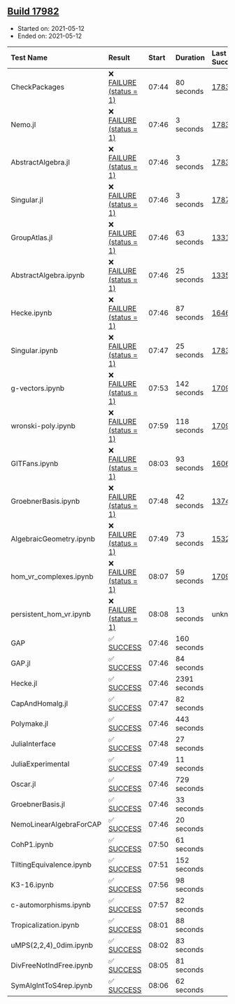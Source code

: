 ## [Build 17982](https://oscarci.mathematik.uni-kl.de/job/oscar/17982/)

* Started on: 2021-05-12
* Ended on: 2021-05-12

| Test Name    | Result | Start | Duration | Last Success | First Failure |
|:-------------|:-------|:------|:---------|:-------------|:--------------|
| CheckPackages | ❌ [FAILURE (status = 1)](https://oscarci.mathematik.uni-kl.de/job/oscar/17982/artifact/logs/build-17982/CheckPackages.log) | 07:44 | 80 seconds | [17832](https://oscarci.mathematik.uni-kl.de/job/oscar/17832/) | [17833](https://oscarci.mathematik.uni-kl.de/job/oscar/17833/) |
| Nemo.jl | ❌ [FAILURE (status = 1)](https://oscarci.mathematik.uni-kl.de/job/oscar/17982/artifact/logs/build-17982/Nemo.jl.log) | 07:46 | 3 seconds | [17835](https://oscarci.mathematik.uni-kl.de/job/oscar/17835/) | [17836](https://oscarci.mathematik.uni-kl.de/job/oscar/17836/) |
| AbstractAlgebra.jl | ❌ [FAILURE (status = 1)](https://oscarci.mathematik.uni-kl.de/job/oscar/17982/artifact/logs/build-17982/AbstractAlgebra.jl.log) | 07:46 | 3 seconds | [17831](https://oscarci.mathematik.uni-kl.de/job/oscar/17831/) | [17832](https://oscarci.mathematik.uni-kl.de/job/oscar/17832/) |
| Singular.jl | ❌ [FAILURE (status = 1)](https://oscarci.mathematik.uni-kl.de/job/oscar/17982/artifact/logs/build-17982/Singular.jl.log) | 07:46 | 3 seconds | [17871](https://oscarci.mathematik.uni-kl.de/job/oscar/17871/) | [17872](https://oscarci.mathematik.uni-kl.de/job/oscar/17872/) |
| GroupAtlas.jl | ❌ [FAILURE (status = 1)](https://oscarci.mathematik.uni-kl.de/job/oscar/17982/artifact/logs/build-17982/GroupAtlas.jl.log) | 07:46 | 63 seconds | [13311](https://oscarci.mathematik.uni-kl.de/job/oscar/13311/) | [13312](https://oscarci.mathematik.uni-kl.de/job/oscar/13312/) |
| AbstractAlgebra.ipynb | ❌ [FAILURE (status = 1)](https://oscarci.mathematik.uni-kl.de/job/oscar/17982/artifact/logs/build-17982/AbstractAlgebra.ipynb.log) | 07:46 | 25 seconds | [13355](https://oscarci.mathematik.uni-kl.de/job/oscar/13355/) | [13356](https://oscarci.mathematik.uni-kl.de/job/oscar/13356/) |
| Hecke.ipynb | ❌ [FAILURE (status = 1)](https://oscarci.mathematik.uni-kl.de/job/oscar/17982/artifact/logs/build-17982/Hecke.ipynb.log) | 07:46 | 87 seconds | [16463](https://oscarci.mathematik.uni-kl.de/job/oscar/16463/) | [16464](https://oscarci.mathematik.uni-kl.de/job/oscar/16464/) |
| Singular.ipynb | ❌ [FAILURE (status = 1)](https://oscarci.mathematik.uni-kl.de/job/oscar/17982/artifact/logs/build-17982/Singular.ipynb.log) | 07:47 | 25 seconds | [17835](https://oscarci.mathematik.uni-kl.de/job/oscar/17835/) | [17836](https://oscarci.mathematik.uni-kl.de/job/oscar/17836/) |
| g-vectors.ipynb | ❌ [FAILURE (status = 1)](https://oscarci.mathematik.uni-kl.de/job/oscar/17982/artifact/logs/build-17982/g-vectors.ipynb.log) | 07:53 | 142 seconds | [17099](https://oscarci.mathematik.uni-kl.de/job/oscar/17099/) | [17100](https://oscarci.mathematik.uni-kl.de/job/oscar/17100/) |
| wronski-poly.ipynb | ❌ [FAILURE (status = 1)](https://oscarci.mathematik.uni-kl.de/job/oscar/17982/artifact/logs/build-17982/wronski-poly.ipynb.log) | 07:59 | 118 seconds | [17098](https://oscarci.mathematik.uni-kl.de/job/oscar/17098/) | [17099](https://oscarci.mathematik.uni-kl.de/job/oscar/17099/) |
| GITFans.ipynb | ❌ [FAILURE (status = 1)](https://oscarci.mathematik.uni-kl.de/job/oscar/17982/artifact/logs/build-17982/GITFans.ipynb.log) | 08:03 | 93 seconds | [16068](https://oscarci.mathematik.uni-kl.de/job/oscar/16068/) | [16069](https://oscarci.mathematik.uni-kl.de/job/oscar/16069/) |
| GroebnerBasis.ipynb | ❌ [FAILURE (status = 1)](https://oscarci.mathematik.uni-kl.de/job/oscar/17982/artifact/logs/build-17982/GroebnerBasis.ipynb.log) | 07:48 | 42 seconds | [13748](https://oscarci.mathematik.uni-kl.de/job/oscar/13748/) | [13749](https://oscarci.mathematik.uni-kl.de/job/oscar/13749/) |
| AlgebraicGeometry.ipynb | ❌ [FAILURE (status = 1)](https://oscarci.mathematik.uni-kl.de/job/oscar/17982/artifact/logs/build-17982/AlgebraicGeometry.ipynb.log) | 07:49 | 73 seconds | [15322](https://oscarci.mathematik.uni-kl.de/job/oscar/15322/) | [15323](https://oscarci.mathematik.uni-kl.de/job/oscar/15323/) |
| hom_vr_complexes.ipynb | ❌ [FAILURE (status = 1)](https://oscarci.mathematik.uni-kl.de/job/oscar/17982/artifact/logs/build-17982/hom_vr_complexes.ipynb.log) | 08:07 | 59 seconds | [17099](https://oscarci.mathematik.uni-kl.de/job/oscar/17099/) | [17100](https://oscarci.mathematik.uni-kl.de/job/oscar/17100/) |
| persistent_hom_vr.ipynb | ❌ [FAILURE (status = 1)](https://oscarci.mathematik.uni-kl.de/job/oscar/17982/artifact/logs/build-17982/persistent_hom_vr.ipynb.log) | 08:08 | 13 seconds | unknown | unknown |
| GAP | ✅ [SUCCESS](https://oscarci.mathematik.uni-kl.de/job/oscar/17982/artifact/logs/build-17982/GAP.log) | 07:46 | 160 seconds |  |  |
| GAP.jl | ✅ [SUCCESS](https://oscarci.mathematik.uni-kl.de/job/oscar/17982/artifact/logs/build-17982/GAP.jl.log) | 07:46 | 84 seconds |  |  |
| Hecke.jl | ✅ [SUCCESS](https://oscarci.mathematik.uni-kl.de/job/oscar/17982/artifact/logs/build-17982/Hecke.jl.log) | 07:46 | 2391 seconds |  |  |
| CapAndHomalg.jl | ✅ [SUCCESS](https://oscarci.mathematik.uni-kl.de/job/oscar/17982/artifact/logs/build-17982/CapAndHomalg.jl.log) | 07:47 | 82 seconds |  |  |
| Polymake.jl | ✅ [SUCCESS](https://oscarci.mathematik.uni-kl.de/job/oscar/17982/artifact/logs/build-17982/Polymake.jl.log) | 07:46 | 443 seconds |  |  |
| JuliaInterface | ✅ [SUCCESS](https://oscarci.mathematik.uni-kl.de/job/oscar/17982/artifact/logs/build-17982/JuliaInterface.log) | 07:48 | 27 seconds |  |  |
| JuliaExperimental | ✅ [SUCCESS](https://oscarci.mathematik.uni-kl.de/job/oscar/17982/artifact/logs/build-17982/JuliaExperimental.log) | 07:49 | 11 seconds |  |  |
| Oscar.jl | ✅ [SUCCESS](https://oscarci.mathematik.uni-kl.de/job/oscar/17982/artifact/logs/build-17982/Oscar.jl.log) | 07:46 | 729 seconds |  |  |
| GroebnerBasis.jl | ✅ [SUCCESS](https://oscarci.mathematik.uni-kl.de/job/oscar/17982/artifact/logs/build-17982/GroebnerBasis.jl.log) | 07:46 | 33 seconds |  |  |
| NemoLinearAlgebraForCAP | ✅ [SUCCESS](https://oscarci.mathematik.uni-kl.de/job/oscar/17982/artifact/logs/build-17982/NemoLinearAlgebraForCAP.log) | 07:46 | 20 seconds |  |  |
| CohP1.ipynb | ✅ [SUCCESS](https://oscarci.mathematik.uni-kl.de/job/oscar/17982/artifact/logs/build-17982/CohP1.ipynb.log) | 07:50 | 61 seconds |  |  |
| TiltingEquivalence.ipynb | ✅ [SUCCESS](https://oscarci.mathematik.uni-kl.de/job/oscar/17982/artifact/logs/build-17982/TiltingEquivalence.ipynb.log) | 07:51 | 152 seconds |  |  |
| K3-16.ipynb | ✅ [SUCCESS](https://oscarci.mathematik.uni-kl.de/job/oscar/17982/artifact/logs/build-17982/K3-16.ipynb.log) | 07:56 | 98 seconds |  |  |
| c-automorphisms.ipynb | ✅ [SUCCESS](https://oscarci.mathematik.uni-kl.de/job/oscar/17982/artifact/logs/build-17982/c-automorphisms.ipynb.log) | 07:57 | 82 seconds |  |  |
| Tropicalization.ipynb | ✅ [SUCCESS](https://oscarci.mathematik.uni-kl.de/job/oscar/17982/artifact/logs/build-17982/Tropicalization.ipynb.log) | 08:01 | 88 seconds |  |  |
| uMPS(2,2,4)_0dim.ipynb | ✅ [SUCCESS](https://oscarci.mathematik.uni-kl.de/job/oscar/17982/artifact/logs/build-17982/uMPS-2-2-4-_0dim.ipynb.log) | 08:02 | 83 seconds |  |  |
| DivFreeNotIndFree.ipynb | ✅ [SUCCESS](https://oscarci.mathematik.uni-kl.de/job/oscar/17982/artifact/logs/build-17982/DivFreeNotIndFree.ipynb.log) | 08:05 | 81 seconds |  |  |
| SymAlgIntToS4rep.ipynb | ✅ [SUCCESS](https://oscarci.mathematik.uni-kl.de/job/oscar/17982/artifact/logs/build-17982/SymAlgIntToS4rep.ipynb.log) | 08:06 | 62 seconds |  |  |
